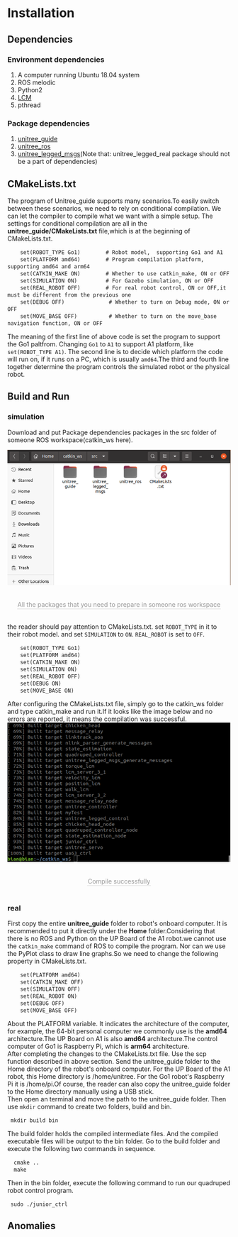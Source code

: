 # Installation
## Dependencies

### Environment dependencies 
1. A computer running Ubuntu 18.04 system
2. ROS melodic 
3. Python2
4. [LCM](https://github.com/lcm-proj/lcm)
5. pthread 
### Package dependencies
1. [unitree_guide](https://github.com/unitreerobotics/unitree_guide)
2. [unitree_ros](https://github.com/unitreerobotics/unitree_ros)
3. [unitree_legged_msgs](https://github.com/unitreerobotics/unitree_ros_to_real)(Note that: unitree_legged_real package should not be a part of dependencies)

## CMakeLists.txt
The program of Unitree_guide supports many scenarios.To easily switch between these scenarios, we need to rely on conditional compilation. We can let the compiler to compile what we want with a simple setup. The settings for conditional compilation are all in the **unitree_guide/CMakeLists.txt** file,which is at the beginning of CMakeLists.txt.
```
    set(ROBOT_TYPE Go1)        # Robot model,  supporting Go1 and A1
    set(PLATFORM amd64)        # Program compilation platform, supporting amd64 and arm64
    set(CATKIN_MAKE ON)        # Whether to use catkin_make, ON or OFF
    set(SIMULATION ON)         # For Gazebo simulation, ON or OFF
    set(REAL_ROBOT OFF)        # For real robot control, ON or OFF,it must be different from the previous one
    set(DEBUG OFF)              # Whether to turn on Debug mode, ON or OFF
    set(MOVE_BASE OFF)          # Whether to turn on the move_base navigation function, ON or OFF
```
The meaning of the first line of above code is set the program to support the Go1 paltfrom. Changing `Go1` to `A1` to support A1 platform, like `set(ROBOT_TYPE A1)`. The second line is to decide which platform the code will run on, if it runs on a PC, which is usually `amd64`.The third and fourth line together determine the program controls the simulated robot or the physical robot.

## Build and Run
### simulation

Download and put Package dependencies packages in the src folder of someone ROS workspace(catkin_ws here).

![Switch](../../images/catin_ws.png)
<center>
<br>
<div style="color:orange; border-bottom: 0.1px solid #d9d9d9;
display: inline-block;
color: #999;
padding: 1px;">All the packages that you need to prepare in someone ros workspace</div>
</center>
<br>

the reader should pay attention to CMakeLists.txt. set `ROBOT_TYPE` in it to their robot model.
and set `SIMULATION` to `ON`. `REAL_ROBOT` is set to `OFF`.
```
    set(ROBOT_TYPE Go1)        
    set(PLATFORM amd64)       
    set(CATKIN_MAKE ON)       
    set(SIMULATION ON)         
    set(REAL_ROBOT OFF)       
    set(DEBUG ON)              
    set(MOVE_BASE ON)          
```
After configuring the CMakeLists.txt file, simply go to the catkin_ws folder and type catkin_make and run it.If it looks like the image below and no errors are reported, it means the compilation was successful.
![Switch](../../images/ros_build.png)
<center>
<br>
<div style="color:orange; border-bottom: 0.1px solid #d9d9d9;
display: inline-block;
color: #999;
padding: 1px;">Compile successfully</div>
</center>
<br>

### real 
First copy the entire **unitree_guide** folder to robot's onboard computer. It is recommended to put it directly under the **Home** folder.Considering that there is no ROS and Python on the UP Board of the A1 robot.we cannot use the `catkin_make` command of ROS to compile the program. Nor can we use the PyPlot class to draw line graphs.So we need to change the following property in CMakeLists.txt.
```
    set(PLATFORM amd64)         
    set(CATKIN_MAKE OFF)            
    set(SIMULATION OFF)             
    set(REAL_ROBOT ON)              
    set(DEBUG OFF)                  
    set(MOVE_BASE OFF)          
```
About the PLATFORM variable.
It indicates the architecture of the computer, for example, the 64-bit personal computer we commonly use is the **amd64** architecture.The UP Board on A1 is also **amd64** architecture.The control computer of Go1 is Raspberry Pi, which is **arm64** architecture.<br>
After completing the changes to the CMakeLists.txt file. Use the scp function described in above section. Send the unitree_guide folder to the Home directory of the robot's onboard computer. For the UP Board of the A1 robot, this Home directory is /home/unitree. For the Go1 robot's Raspberry Pi it is /home/pi.Of course, the reader can also copy the unitree_guide folder to the Home directory manually using a USB stick.<br>
Then open an terminal and move the path to the unitree_guide folder. Then use `mkdir` command to create two folders, build and bin.
```
 mkdir build bin        
```
The build folder holds the compiled intermediate files.
And the compiled executable files will be output to the bin folder. Go to the build folder and execute the following two commands in sequence.
```
  cmake ..
  make     
```
Then in the bin folder, execute the following command to run our quadruped robot control program.
```
 sudo ./junior_ctrl  
```

## Anomalies